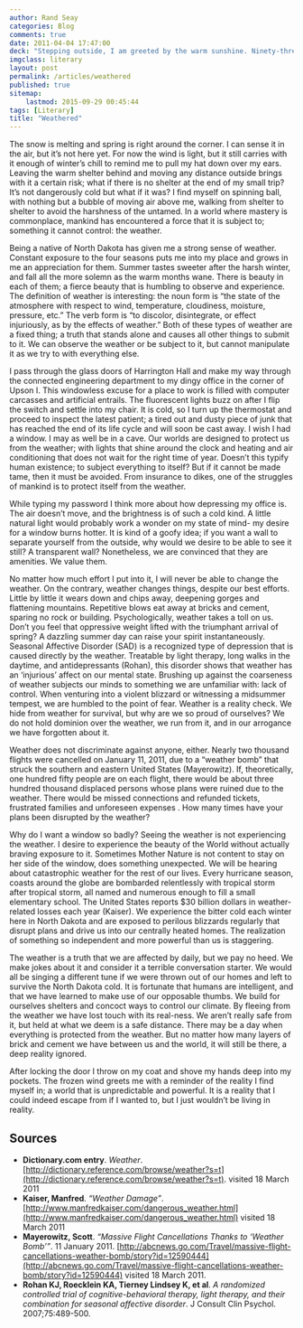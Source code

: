 ```yaml
---
author: Rand Seay
categories: Blog
comments: true
date: 2011-04-04 17:47:00
deck: "Stepping outside, I am greeted by the warm sunshine. Ninety-three million miles separates me from the source of that light, but I can still feel the heat carried with it through the frozen emptiness of space."
imgclass: literary
layout: post
permalink: /articles/weathered
published: true
sitemap:
    lastmod: 2015-09-29 00:45:44
tags: [Literary]
title: "Weathered"
---
```


The snow is melting and spring is right around the corner. I can sense it in the air, but it’s not here yet. For now the wind is light, but it still carries with it enough of winter’s chill to remind me to pull my hat down over my ears.<!--more--> Leaving the warm shelter behind and moving any distance outside brings with it a certain risk; what if there is no shelter at the end of my small trip? It’s not dangerously cold but what if it was? I find myself on spinning ball, with nothing but a bubble of moving air above me, walking from shelter to shelter to avoid the harshness of the untamed. In a world where mastery is commonplace, mankind has encountered a force that it is subject to; something it cannot control: the weather.

Being a native of North Dakota has given me a strong sense of weather. Constant exposure to the four seasons puts me into my place and grows in me an appreciation for them. Summer tastes sweeter after the harsh winter, and fall all the more solemn as the warm months wane. There is beauty in each of them; a fierce beauty that is humbling to observe and experience. The definition of weather is interesting: the noun form is “the state of the atmosphere with respect to wind, temperature, cloudiness, moisture, pressure, etc.” The verb form is “to discolor, disintegrate, or effect injuriously, as by the effects of weather.” Both of these types of weather are a fixed thing; a truth that stands alone and causes all other things to submit to it. We can observe the weather or be subject to it, but cannot manipulate it as we try to with everything else.

I pass through the glass doors of Harrington Hall and make my way through the connected engineering department to my dingy office in the corner of Upson I. This windowless excuse for a place to work is filled with computer carcasses and artificial entrails. The fluorescent lights buzz on after I flip the switch and settle into my chair. It is cold, so I turn up the thermostat and proceed to inspect the latest patient; a tired out and dusty piece of junk that has reached the end of its life cycle and will soon be cast away. I wish I had a window. I may as well be in a cave. Our worlds are designed to protect us from the weather; with lights that shine around the clock and heating and air conditioning that does not wait for the right time of year. Doesn’t this typify human existence; to subject everything to itself? But if it cannot be made tame, then it must be avoided. From insurance to dikes, one of the struggles of mankind is to protect itself from the weather.

While typing my password I think more about how depressing my office is. The air doesn’t move, and the brightness is of such a cold kind. A little natural light would probably work a wonder on my state of mind- my desire for a window burns hotter. It is kind of a goofy idea; if you want a wall to separate yourself from the outside, why would we desire to be able to see it still? A transparent wall? Nonetheless, we are convinced that they are amenities. We value them.

No matter how much effort I put into it, I will never be able to change the weather. On the contrary, weather changes things, despite our best efforts. Little by little it wears down and chips away, deepening gorges and flattening mountains. Repetitive blows eat away at bricks and cement, sparing no rock or building. Psychologically, weather takes a toll on us. Don’t you feel that oppressive weight lifted with the triumphant arrival of spring? A dazzling summer day can raise your spirit instantaneously. Seasonal Affective Disorder (SAD) is a recognized type of depression that is caused directly by the weather. Treatable by light therapy, long walks in the daytime, and antidepressants (Rohan), this disorder shows that weather has an ‘injurious’ affect on our mental state. Brushing up against the coarseness of weather subjects our minds to something we are unfamiliar with: lack of control. When venturing into a violent blizzard or witnessing a midsummer tempest, we are humbled to the point of fear. Weather is a reality check. We hide from weather for survival, but why are we so proud of ourselves? We do not hold dominion over the weather, we run from it, and in our arrogance we have forgotten about it.

Weather does not discriminate against anyone, either. Nearly two thousand flights were cancelled on January 11, 2011, due to a “weather bomb” that struck the southern and eastern United States (Mayerowitz). If, theoretically, one hundred fifty people are on each flight, there would be about three hundred thousand displaced persons whose plans were ruined due to the weather. There would be missed connections and refunded tickets, frustrated families and unforeseen expenses . How many times have your plans been disrupted by the weather?

Why do I want a window so badly? Seeing the weather is not experiencing the weather. I desire to experience the beauty of the World without actually braving exposure to it. Sometimes Mother Nature is not content to stay on her side of the window, does something unexpected.
We will be hearing about catastrophic weather for the rest of our lives. Every hurricane season, coasts around the globe are bombarded relentlessly with tropical storm after tropical storm, all named and numerous enough to fill a small elementary school. The United States reports $30 billion dollars in weather-related losses each year (Kaiser). We experience the bitter cold each winter here in North Dakota and are exposed to perilous blizzards regularly that disrupt plans and drive us into our centrally heated homes. The realization of something so independent and more powerful than us is staggering.

The weather is a truth that we are affected by daily, but we pay no heed. We make jokes about it and consider it a terrible conversation starter. We would all be singing a different tune if we were thrown out of our homes and left to survive the North Dakota cold. It is fortunate that humans are intelligent, and that we have learned to make use of our opposable thumbs. We build for ourselves shelters and concoct ways to control our climate. By fleeing from the weather we have lost touch with its real-ness. We aren’t really safe from it, but held at what we deem is a safe distance. There may be a day when everything is protected from the weather. But no matter how many layers of brick and cement we have between us and the world, it will still be there, a deep reality ignored.

After locking the door I throw on my coat and shove my hands deep into my pockets. The frozen wind greets me with a reminder of the reality I find myself in; a world that is unpredictable and powerful. It is a reality that I could indeed escape from if I wanted to, but I just wouldn’t be living in reality.

## Sources
- **Dictionary.com entry**. *Weather*. [http://dictionary.reference.com/browse/weather?s=t](http://dictionary.reference.com/browse/weather?s=t). visited 18 March 2011
- **Kaiser, Manfred**. *“Weather Damage”*. [http://www.manfredkaiser.com/dangerous_weather.html](http://www.manfredkaiser.com/dangerous_weather.html) visited 18 March 2011
- **Mayerowitz, Scott**. *“Massive Flight Cancellations Thanks to ‘Weather Bomb’”*. 11 January 2011. [http://abcnews.go.com/Travel/massive-flight-cancellations-weather-bomb/story?id=12590444](http://abcnews.go.com/Travel/massive-flight-cancellations-weather-bomb/story?id=12590444) visited 18 March 2011.
- **Rohan KJ, Roecklein KA, Tierney Lindsey K, et al**. *A randomized controlled trial of cognitive-behavioral therapy, light therapy, and their combination for seasonal affective disorder*. J Consult Clin Psychol. 2007;75:489-500.
